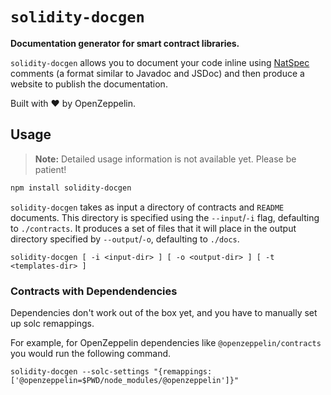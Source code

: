 # `solidity-docgen`

**Documentation generator for smart contract libraries.**

`solidity-docgen` allows you to document your code inline using [NatSpec]
comments (a format similar to Javadoc and JSDoc) and then produce a website
to publish the documentation.

Built with :heart: by OpenZeppelin.

## Usage

> **Note:** Detailed usage information is not available yet. Please be patient!

```sh
npm install solidity-docgen
```

`solidity-docgen` takes as input a directory of contracts and `README`
documents. This directory is specified using the `--input`/`-i` flag,
defaulting to `./contracts`. It produces a set of files that it will place in
the output directory specified by `--output`/`-o`, defaulting to `./docs`.

```
solidity-docgen [ -i <input-dir> ] [ -o <output-dir> ] [ -t <templates-dir> ]
```

[NatSpec]: https://solidity.readthedocs.io/en/develop/natspec-format.html

### Contracts with Dependendencies

Dependencies don't work out of the box yet, and you have to manually set up solc remappings.

For example, for OpenZeppelin dependencies like `@openzeppelin/contracts` you would run the following command.

```
solidity-docgen --solc-settings "{remappings: ['@openzeppelin=$PWD/node_modules/@openzeppelin']}"
```
